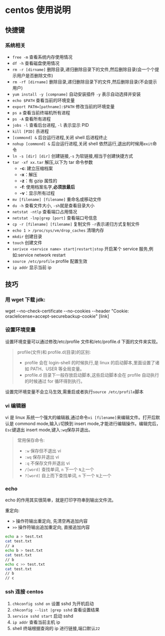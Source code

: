 # centos 使用说明

## 快捷键

### 系统相关

- `free -m` 查看系统内存使用情况
- `df -h` 查看磁盘使用情况
- `rm -r [dirname]` 删除目录,递归删除目录下的文件,然后删除目录(会一个个提示用户是否删除文件)
- `rm -rf [dirname]` 删除目录,递归删除目录下的文件,然后删除目录(不会提示用户)
- `yum install -y [compname]` 自动安装插件 `-y` 表示自动选择并安装
- `echo $PATH` 查看当前的环境变量
- `export PATH=[pathname]:$PATH` 修改当前的环境变量
- `ps a` 查看当前终端机所有进程
- `ps -A` 查看所有进程
- `jobs -l` 查看后台进程, `-l` 表示显示 PID
- `kill [PID]` 杀进程
- `[commond] &` 后台运行进程,关闭 shell 后进程终止
- `nohup [commond] &` 后台运行进程,关闭 shell 依然运行,退出的时候用`exit`命令
- `ln -s [dir] [dir]` 创建链接,`-s` 为软链接,相当于创建快捷方式
- `tar -xf xx.tar` 解压,以下为 tar 命令参数
  - **-c**: 建立压缩档案
  - **-x**：解压
  - **-z**：有 gzip 属性的
  - **-f**: 使用档案名字,**必须放最后**
  - **-v**：显示所有过程
- `mv [filename] [filename]` 重命名或移动文件
- `du -h` 查看文件大小, `-sh`就是查看目录大小
- `netstat -ntlp` 查看端口占用情况
- `netstat -lnp|grep [port]` 查看端口号信息
- `cp -r [filename] [filename]` 复制文件 `-r`表示递归方式复制文件
- `echo 1 > /proc/sys/vm/drop_caches` 清理内存
- `mkdir` 创建目录
- `touch` 创建文件
- `serivce <service name> start|restart|stop` 开启某个 service 服务,例如:service network restart
- `source /etc/profile` profile 配置生效
- `ip addr` 显示当前 ip

## 技巧

### 用 wget 下载 jdk:

wget --no-check-certificate --no-cookies --header "Cookie: oraclelicense=accept-securebackup-cookie" [link]

### 设置环境变量

设置环境变量可以通过修改/etc/profile 文件和/etc/profile.d 下面的文件来实现。

> profile(文件)和 profile.d(目录)的区别:
>
> - profile 会在 login-shell 的时候执行,是 linux 的启动脚本,里面设置了诸如 PATH、USER 等全局变量。
> - profile.d 目录下一般存放启动脚本,这些启动脚本会在 profile 自动执行的时候通过 for 循环得到执行。

设置完环境变量不会立马生效,需重启或者执行`source /etc/profile`脚本

### vi 编辑器

vi 是 linux 系统一个强大的编辑器,通过命令`vi [filename]`来编辑文件。打开后默认是 commond mode,输入`i`切换到 insert mode,才能进行编辑操作。编辑完后，`Esc`键退出 insert mode,键入`:wq`保存并退出。

> 常用保存命令:
>
> - `:w` 保存但不退出 vi
> - `:wq` 保存并退出 vi
> - `:q` 不保存文件并退出 vi
> - `/[word]` 查找单词, `n` 下一个 `N`上一个
> - `?[word]` 自上而下查找单词, `n` 下一个 `N`上一个

### echo

echo 的作用其实很简单，就是打印字符串到输出文件流。

重定向:

- `>` 操作符输出重定向, 先清空再追加内容
- `>>` 操作符输出追加重定向, 直接追加内容

```bash
echo a > test.txt
cat test.txt
// a
echo b > test.txt
cat test.txt
// b
echo c >> test.txt
cat test.txt
// b
// c
```

### ssh 连接 centos

1. `chkconfig sshd on` 设置 sshd 为开机启动
2. `chkconfig --list |grep sshd` 查看设置结果
3. `service sshd start` 启动 sshd
4. `ip addr` 查看当前主机 ip
5. shell 终端根据查询的 ip 进行链接,端口默认`22`
